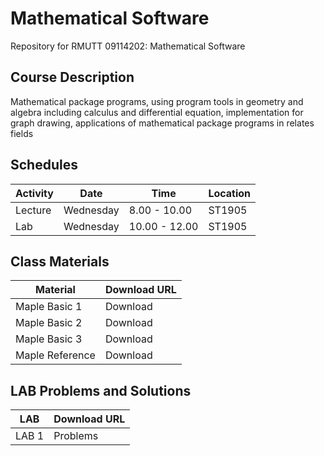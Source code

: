 # Mathematical Software
Repository for RMUTT 09114202: Mathematical Software

## Course Description

Mathematical package programs, using program tools in geometry and algebra including calculus and differential equation, implementation for graph drawing, applications of mathematical package programs in relates fields

## Schedules

|Activity|  Date | Time | Location |
|--------|-------|------|----------|
|Lecture| Wednesday | 8.00 - 10.00 | ST1905 |
|Lab| Wednesday | 10.00 - 12.00 | ST1905 |

## Class Materials

| Material | Download URL|
|----------|---------------|
| Maple Basic 1 | Download |
| Maple Basic 2 | Download |
| Maple Basic 3 | Download |
| Maple Reference  | Download |

## LAB Problems and Solutions

| LAB | Download URL |
|-----|--------------|
| LAB 1 | Problems |